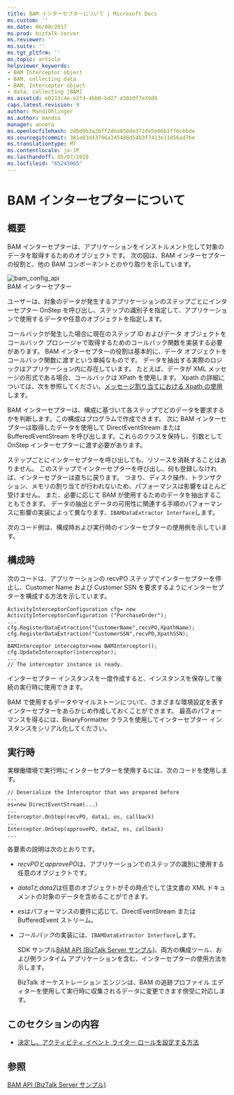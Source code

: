 ```yaml
---
title: BAM インターセプターについて | Microsoft Docs
ms.custom: ''
ms.date: 06/08/2017
ms.prod: biztalk-server
ms.reviewer: ''
ms.suite: ''
ms.tgt_pltfrm: ''
ms.topic: article
helpviewer_keywords:
- BAM Interceptor object
- BAM, collecting data
- BAM, Interceptor object
- data, collecting [BAM]
ms.assetid: e0213c4e-e2f4-4bb0-bd27-e5810f7e39d9
caps.latest.revision: 9
author: MandiOhlinger
ms.author: mandia
manager: anneta
ms.openlocfilehash: 2dbd9b3a2bff2d6a858de372de5e06b1ff6cbbde
ms.sourcegitcommit: 381e83d43796a345488d54b3f7413e11d56ad7be
ms.translationtype: MT
ms.contentlocale: ja-JP
ms.lasthandoff: 05/07/2019
ms.locfileid: "65243065"
---
```

# <a name="what-is-the-bam-interceptor"></a>BAM インターセプターについて
## <a name="overview"></a>概要 

BAM インターセプターは、アプリケーションをインストルメント化して対象のデータを取得するためのオブジェクトです。 次の図は、BAM インターセプターの役割と、他の BAM コンポーネントとのやり取りを示しています。  
  
 ![](../core/media/bam-config-api.gif "bam_config_api")  
BAM インターセプター  
  
 ユーザーは、対象のデータが発生するアプリケーションのステップごとにインターセプター OnStep を呼び出し、ステップの識別子を指定して、アプリケーションで使用するデータや任意のオブジェクトを指定します。  
  
 コールバックが発生した場合に現在のステップ ID およびデータ オブジェクトをコールバック プロシージャで取得するためのコールバック関数を実装する必要があります。 BAM インターセプターの役割は基本的に、データ オブジェクトをコールバック関数に渡すという単純なものです。 データを抽出する実際のロジックはアプリケーション内に存在しています。 たとえば、データが XML メッセージの形式である場合、コールバックは XPath を使用します。 Xpath の詳細については、次を参照してください。[メッセージ割り当てにおける Xpath の使用](../core/using-xpaths-in-message-assignments.md)します。  
  
 BAM インターセプターは、構成に基づいて各ステップでどのデータを要求するかを判断します。この構成はプログラムで作成できます。 次に BAM インターセプターは取得したデータを使用して DirectEventStream または BufferedEventStream を呼び出します。これらのクラスを保持し、引数として OnStep インターセプターに渡す必要があります。  
  
 ステップごとにインターセプターを呼び出しても、リソースを消耗することはありません。 このステップでインターセプターを呼び出し、何も登録しなければ、インターセプターは直ちに戻ります。 つまり、ディスク操作、トランザクション、メモリの割り当てが行われないため、パフォーマンスは影響をほとんど受けません。 また、必要に応じて BAM が使用するためのデータを抽出することもできます。 データの抽出とデータの可用性に関連する手順のパフォーマンスに影響の実装によって異なります、`IBAMDataExtractor Interface`します。  
  
 次のコード例は、構成時および実行時のインターセプターの使用例を示しています。  
  
## <a name="configuration-time"></a>構成時  
 次のコードは、アプリケーションの recvPO ステップでインターセプターを停止し、Customer Name および Customer SSN を要求するようにインターセプターを構成する方法を示しています。  
  
```  
ActivityInterceptorConfiguration cfg= new ActivityInterceptorConfiguration ("PurchaseOrder");  
...  
cfg.RegisterDataExtraction("CustomerName",recvPO,XpathName);  
cfg.RegisterDataExtraction("CustomerSSN",recvPO,XpathSSN);  
...  
BAMInterceptor interceptor=new BAMInterceptor();  
cfg.UpdateInterceptor(interceptor);  
...  
// The interceptor instance is ready.  
```  
  
 インターセプター インスタンスを一度作成すると、インスタンスを保存して後続の実行時に使用できます。  
  
 BAM で使用するデータやマイルストーンについて、さまざまな環境設定を表すインターセプターをあらかじめ作成しておくことができます。 最高のパフォーマンスを得るには、BinaryFormatter クラスを使用してインターセプター インスタンスをシリアル化してください。  
  
## <a name="run-time"></a>実行時  
 実稼働環境で実行時にインターセプターを使用するには、次のコードを使用します。  
  
```  
// Deserialize the Interceptor that was prepared before  
...  
es=new DirectEventStream(...)  
...  
Interceptor.OnStep(recvPO, data1, es, callback)  
...  
Interceptor.OnStep(approvePO, data2, es, callback)  
...  
```  
  
 各要素の説明は次のとおりです。  
  
- *recvPO*と*approvePO*は、アプリケーションでのステップの識別に使用する任意のオブジェクトです。  
  
- *data1*と*data2*は任意のオブジェクトがその時点でして注文書の XML ドキュメントの対象のデータを含めることができます。  
  
- *es*はパフォーマンスの要件に応じて、DirectEventStream または BufferedEvent ストリーム。  
  
- *コールバック*の実装には、`IBAMDataExtractor Interface`します。  
  
  SDK サンプル[BAM API (BizTalk Server サンプル)](../core/bam-api-biztalk-server-sample.md)、両方の構成ツール、および例ランタイム アプリケーションを含む、インターセプターの使用方法を示します。  
  
  BizTalk オーケストレーション エンジンは、BAM の追跡プロファイル エディターを使用して実行時に収集されるデータに変更できます傍受に対応します。  
  
## <a name="in-this-section"></a>このセクションの内容  
  
-   [決定し、アクティビティ イベント ライター ロールを設定する方法](../core/how-to-determine-and-set-event-writer-roles-for-activities.md)  
  
## <a name="see-also"></a>参照  
 [BAM API (BizTalk Server サンプル)](../core/bam-api-biztalk-server-sample.md)
